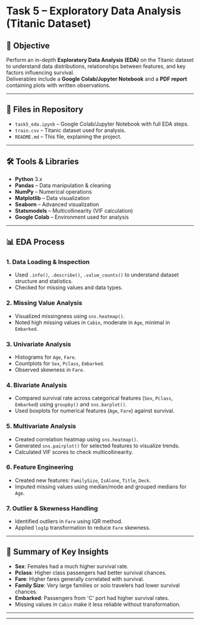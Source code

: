 # Task 5 – Exploratory Data Analysis (Titanic Dataset)

## 📌 Objective
Perform an in-depth **Exploratory Data Analysis (EDA)** on the Titanic dataset to understand data distributions, relationships between features, and key factors influencing survival.  
Deliverables include a **Google Colab/Jupyter Notebook** and a **PDF report** containing plots with written observations.

---

## 📂 Files in Repository
- `task5_eda.ipynb` – Google Colab/Jupyter Notebook with full EDA steps.
- `train.csv` – Titanic dataset used for analysis.
- `README.md` – This file, explaining the project.


---

## 🛠 Tools & Libraries
- **Python** 3.x
- **Pandas** – Data manipulation & cleaning
- **NumPy** – Numerical operations
- **Matplotlib** – Data visualization
- **Seaborn** – Advanced visualization
- **Statsmodels** – Multicollinearity (VIF calculation)
- **Google Colab** – Environment used for analysis

---

## 📊 EDA Process

### 1. **Data Loading & Inspection**
- Used `.info()`, `.describe()`, `.value_counts()` to understand dataset structure and statistics.
- Checked for missing values and data types.

### 2. **Missing Value Analysis**
- Visualized missingness using `sns.heatmap()`.
- Noted high missing values in `Cabin`, moderate in `Age`, minimal in `Embarked`.

### 3. **Univariate Analysis**
- Histograms for `Age`, `Fare`.
- Countplots for `Sex`, `Pclass`, `Embarked`.
- Observed skewness in `Fare`.

### 4. **Bivariate Analysis**
- Compared survival rate across categorical features (`Sex`, `Pclass`, `Embarked`) using `groupby()` and `sns.barplot()`.
- Used boxplots for numerical features (`Age`, `Fare`) against survival.

### 5. **Multivariate Analysis**
- Created correlation heatmap using `sns.heatmap()`.
- Generated `sns.pairplot()` for selected features to visualize trends.
- Calculated VIF scores to check multicollinearity.

### 6. **Feature Engineering**
- Created new features: `FamilySize`, `IsAlone`, `Title`, `Deck`.
- Imputed missing values using median/mode and grouped medians for `Age`.

### 7. **Outlier & Skewness Handling**
- Identified outliers in `Fare` using IQR method.
- Applied `log1p` transformation to reduce `Fare` skewness.

---

## 📌 Summary of Key Insights
- **Sex**: Females had a much higher survival rate.
- **Pclass**: Higher class passengers had better survival chances.
- **Fare**: Higher fares generally correlated with survival.
- **Family Size**: Very large families or solo travelers had lower survival chances.
- **Embarked**: Passengers from 'C' port had higher survival rates.
- Missing values in `Cabin` make it less reliable without transformation.

---



---
